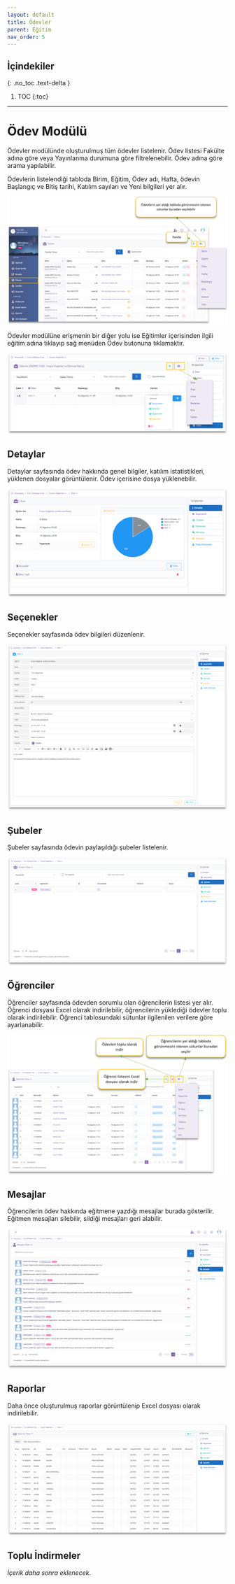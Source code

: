 ```yaml
---
layout: default
title: Ödevler
parent: Eğitim
nav_order: 5
---
```


## İçindekiler
{: .no_toc .text-delta }

1. TOC
{:toc}

---


# Ödev Modülü

Ödevler modülünde oluşturulmuş tüm ödevler listelenir. Ödev listesi Fakülte adına göre veya Yayınlanma durumuna göre filtrelenebilir. Ödev adına göre arama yapılabilir.

Ödevlerin listelendiği tabloda Birim, Eğitim, Ödev adı, Hafta, ödevin Başlangıç ve Bitiş tarihi, Katılım sayıları ve Yeni bilgileri yer alır.

![Assignment](/docs/media/modules/course.app/assignment/assignment.png)

Ödevler modülüne erişmenin bir diğer yolu ise Eğitimler içerisinden ilgili eğitim adına tıklayıp sağ menüden Ödev butonuna tıklamaktır.

![Assignment2](/docs/media/modules/course.app/assignment/assignment2.png)

## Detaylar

Detaylar sayfasında ödev hakkında genel bilgiler, katılım istatistikleri, yüklenen dosyalar görüntülenir. Ödev içerisine dosya yüklenebilir.

![Assignment_Details](/docs/media/modules/course.app/assignment/assignment_details.png)

## Seçenekler

Seçenekler sayfasında ödev bilgileri düzenlenir.

![Assignment_Edit](/docs/media/modules/course.app/assignment/assignment_edit.png)

## Şubeler

Şubeler sayfasında ödevin paylaşıldığı şubeler listelenir.

![Assignment_Group](/docs/media/modules/course.app/assignment/assignment_group.png)

## Öğrenciler

Öğrenciler sayfasında ödevden sorumlu olan öğrencilerin listesi yer alır. Öğrenci dosyası Excel olarak indirilebilir, öğrencilerin yüklediği ödevler toplu olarak indirilebilir. Öğrenci tablosundaki sütunlar ilgilenilen verilere göre ayarlanabilir.

![Assignment_Student](/docs/media/modules/course.app/assignment/assignment_student.png)

## Mesajlar

Öğrencilerin ödev hakkında eğitmene yazdığı mesajlar burada gösterilir. Eğitmen mesajları silebilir, sildiği mesajları geri alabilir.

![Assignment_Message](/docs/media/modules/course.app/assignment/assignment_message.png)

## Raporlar

Daha önce oluşturulmuş raporlar görüntülenip Excel dosyası olarak indirilebilir.

![Assignment_Report](/docs/media/modules/course.app/assignment/assignment_report.png)

## Toplu İndirmeler

_İçerik daha sonra eklenecek._
